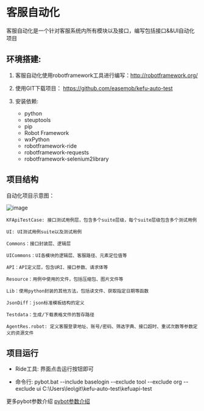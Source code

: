 
# 客服自动化
客服自动化是一个针对客服系统内所有模块以及接口，编写包括接口&&UI自动化项目

## 环境搭建:

1. 客服自动化使用robotframework工具进行编写：http://robotframework.org/
2. 使用GIT下载项目： https://github.com/easemob/kefu-auto-test
3. 安装依赖:

	* python
	* steuptools
	* pip
	* Robot Framework
	* wxPython
	* robotframework-ride
	* robotframework-requests
	* robotframework-selenium2library


## 项目结构

自动化项目示意图：

![image](https://sandbox.kefu.easemob.com/v1/Tenant/11699/MediaFiles/8d06ec46-b4ff-489e-89b9-b42edfe96baeaW1hZ2UucG5n)



```
KFApiTestCase: 接口测试用例层，包含多个suite层级，每个suite层级包含多个测试用例

UI: UI测试用例suite以及测试用例

Commons：接口封装层、逻辑层

UICommons：UI各模块的逻辑层、客服路径、元素定位值等

API：API定义层，包含URI、接口参数、请求体等

Resource：用例中使用的文件，包括压缩包、图片文件等

Lib：使用python封装的其他方法，包括读文件、获取指定日期等函数

JsonDiff：json标准模板结构的定义

Testdata：生成/下载表格文件的暂存路径

AgentRes.robot: 定义客服登录地址、账号/密码、筛选字典、接口超时、重试次数等参数定义的资源文件
```


## 项目运行

* Ride工具:
  界面点击运行按钮即可

* 命令行:
  pybot.bat --include baselogin --exclude tool --exclude org --exclude ui C:\Users\leo\git\kefu-auto-test\kefuapi-test

更多pybot参数介绍 
[pybot参数介绍](https://blog.csdn.net/huashao0602/article/details/72846217)



